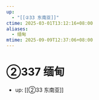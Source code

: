 ```yaml
---
up:
  - "[[②33 东南亚]]"
ctime: 2025-03-01T13:12:16+08:00
aliases:
  - 缅甸
mtime: 2025-09-09T12:37:06+08:00
---
```


# ②337 缅甸

- up: [[②33 东南亚]]
